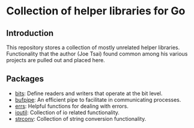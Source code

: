# Collection of helper libraries for Go #

## Introduction ##

This repository stores a collection of mostly unrelated helper libraries.
Functionality that the author (Joe Tsai) found common among his various projects
are pulled out and placed here.

## Packages ##

* [bits](http://godoc.org/bitbucket.org/rawr/golib/bits): Define readers and
writers that operate at the bit level.
* [bufpipe](http://godoc.org/bitbucket.org/rawr/golib/bufpipe): An efficient
pipe to facilitate in communicating processes.
* [errs](http://godoc.org/bitbucket.org/rawr/golib/errs): Helpful functions for
dealing with errors.
* [ioutil](http://godoc.org/bitbucket.org/rawr/golib/ioutil): Collection of io
related functionality.
* [strconv](http://godoc.org/bitbucket.org/rawr/golib/strconv): Collection of
string conversion functionality.
